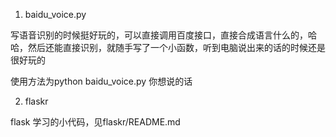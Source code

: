 1. baidu_voice.py

写语音识别的时候挺好玩的，可以直接调用百度接口，直接合成语言什么的，哈哈，然后还能直接识别，就随手写了一个小函数，听到电脑说出来的话的时候还是很好玩的

使用方法为python baidu_voice.py 你想说的话

2. flaskr

flask 学习的小代码，见flaskr/README.md
